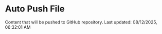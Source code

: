# Auto Push File

Content that will be pushed to GitHub repository.
Last updated: 08/12/2025, 06:32:01 AM